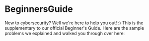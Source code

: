 # BeginnersGuide
New to cybersecurity? Well we're here to help you out! :) This is the supplementary to our official Beginner's Guide.
Here are the sample problems we explained and walked you through over here:
